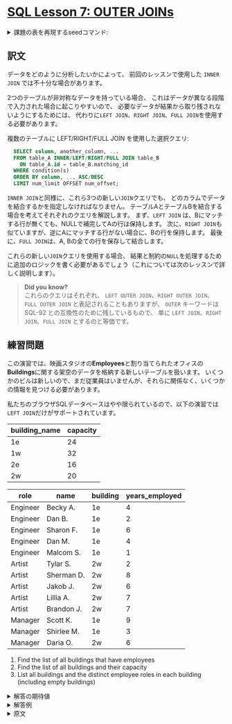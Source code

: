 # [SQL Lesson 7: OUTER JOINs](https://sqlbolt.com/lesson/select_queries_with_outer_joins)

<details>
  <summary>課題の表を再現するseedコマンド:</summary>

  ```SQL
  DROP TABLE IF EXISTS buildings

  CREATE TABLE buildings (
    building_name VARCHAR(10) PRIMARY KEY,
    capacity      INTEGER     NOT NULL
  );

  INSERT INTO buildings (building_name, capacity)
  VALUES
  ('1e', 24),
  ('1w', 32),
  ('2e', 16),
  ('2w', 20);

  DROP TABLE IF EXISTS employees

  CREATE TABLE employees (
    role           VARCHAR(50)  NOT NULL,
    name           VARCHAR(100) NOT NULL,
    building       VARCHAR(10)  NOT NULL,
    years_employed INTEGER      NOT NULL,
    CONSTRAINT fk_building
      FOREIGN KEY (building)
      REFERENCES  buildings(building_name)
  );

  INSERT INTO employees (role, name, building, years_employed)
  VALUES
  ('Engineer', 'Becky A.',   '1e', 4),
  ('Engineer', 'Dan B.',     '1e', 2),
  ('Engineer', 'Sharon F.',  '1e', 6),
  ('Engineer', 'Dan M.',     '1e', 4),
  ('Engineer', 'Malcom S.',  '1e', 1),
  ('Artist',   'Tylar S.',   '2w', 2),
  ('Artist',   'Sherman D.', '2w', 8),
  ('Artist',   'Jakob J.',   '2w', 6),
  ('Artist',   'Lillia A.',  '2w', 7),
  ('Artist',   'Brandon J.', '2w', 7),
  ('Manager',  'Scott K.',   '1e', 9),
  ('Manager',  'Shirlee M.', '1e', 3),
  ('Manager',  'Daria O.',   '2w', 6);
  ```

  または以下を実行:

  ```psql
    \i /home/postgres/dataset/sqlbolt/buildings-employees.sql
  ```
</details>

## 訳文

データをどのように分析したいかによって、
前回のレッスンで使用した `INNER JOIN` では不十分な場合があります。

2つのテーブルが非対称なデータを持っている場合、
これはデータが異なる段階で入力された場合に起こりやすいので、
必要なデータが結果から取り残されないようにするためには、
代わりに`LEFT JOIN`、`RIGHT JOIN`、`FULL JOIN`を使用する必要があります。

複数のテーブルに LEFT/RIGHT/FULL JOIN を使用した選択クエリ:

```SQL
  SELECT column, another_column, ...
  FROM table_A INNER/LEFT/RIGHT/FULL JOIN table_B
    ON table_A.id = table_B.matching_id
  WHERE condition(s)
  ORDER BY column, ... ASC/DESC
  LIMIT num_limit OFFSET num_offset;
```

`INNER JOIN`と同様に、これら3つの新しい`JOIN`クエリでも、
どのカラムでデータを結合するかを指定しなければなりません。
テーブルAとテーブルBを結合する場合を考えてそれぞれのクエリを解説します。
まず、`LEFT JOIN` は、Bにマッチする行が無くても、NULLで補完してAの行は保持します。
次に、`RIGHT JOIN`も似ていますが、逆にAにマッチする行がない場合に、Bの行を保持します。
最後に、`FULL JOIN`は、A, Bの全ての行を保存して結合します。

これらの新しい`JOIN`クエリを使用する場合、
結果と制約の`NULL`を処理するために追加のロジックを書く必要があるでしょう（これについては次のレッスンで詳しく説明します）。

>**Did you know?**  
これらのクエリはそれぞれ、
`LEFT OUTER JOIN`、`RIGHT OUTER JOIN`、`FULL OUTER JOIN`
と表記されることもありますが、
`OUTER` キーワードは SQL-92 との互換性のために残しているもので、
単に `LEFT JOIN`、`RIGHT JOIN`、`FULL JOIN` とするのと等価です。

## 練習問題

この演習では、映画スタジオの**Employees**と割り当てられたオフィスの**Buildings**に関する架空のデータを格納する新しいテーブルを扱います。
いくつかのビルは新しいので、まだ従業員はいませんが、それらに関係なく、いくつかの情報を見つける必要があります。

私たちのブラウザSQLデータベースはやや限られているので、以下の演習では`LEFT JOIN`だけがサポートされています。

| building_name | capacity |
| ------------- | -------- |
| 1e            | 24       |
| 1w            | 32       |
| 2e            | 16       |
| 2w            | 20       |

| role     | name       | building | years_employed |
| -------- | ---------- | -------- | -------------- |
| Engineer | Becky A.   | 1e       | 4              |
| Engineer | Dan B.     | 1e       | 2              |
| Engineer | Sharon F.  | 1e       | 6              |
| Engineer | Dan M.     | 1e       | 4              |
| Engineer | Malcom S.  | 1e       | 1              |
| Artist   | Tylar S.   | 2w       | 2              |
| Artist   | Sherman D. | 2w       | 8              |
| Artist   | Jakob J.   | 2w       | 6              |
| Artist   | Lillia A.  | 2w       | 7              |
| Artist   | Brandon J. | 2w       | 7              |
| Manager  | Scott K.   | 1e       | 9              |
| Manager  | Shirlee M. | 1e       | 3              |
| Manager  | Daria O.   | 2w       | 6              |

1. Find the list of all buildings that have employees
2. Find the list of all buildings and their capacity
3. List all buildings and the distinct employee roles in each building (including empty buildings)

<details>
  <summary>解答の期待値</summary>

  1. 
  2. 
  3. 
  ```psql
  ```
  ```psql
  ```
  ```psql
  ```
</details>

<details>
  <summary>解答例</summary>

  1. 
  2. 
  3. 
  ```psql
  ```
  ```psql
  ```
  ```psql
  ```
</details>

<details>
  <summary>原文</summary>

  Depending on how you want to analyze the data, the `INNER JOIN` we used last lesson might not be sufficient because the resulting table only contains data that belongs in both of the tables.

  If the two tables have asymmetric data, which can easily happen when data is entered in different stages, then we would have to use a `LEFT JOIN`, `RIGHT JOIN` or `FULL JOIN` instead to ensure that the data you need is not left out of the results.

  Select query with LEFT/RIGHT/FULL JOINs on multiple tables

  ```SQL
    SELECT column, another_column, …
    FROM mytable INNER/LEFT/RIGHT/FULL JOIN another_table
      ON mytable.id = another_table.matching_id
    WHERE condition(s)
    ORDER BY column, … ASC/DESC
    LIMIT num_limit OFFSET num_offset;
  ```

  Like the `INNER JOIN` these three new joins have to specify which column to join the data on.  
  When joining table A to table B, a `LEFT JOIN` simply includes rows from A regardless of whether a matching row is found in B. The `RIGHT JOIN` is the same, but reversed, keeping rows in B regardless of whether a match is found in A. Finally, a `FULL JOIN` simply means that rows from both tables are kept, regardless of whether a matching row exists in the other table.

  When using any of these new joins, you will likely have to write additional logic to deal with `NULL`s in the result and constraints (more on this in the next lesson).

  >**Did you know?**  
  You might see queries with these joins written as `LEFT OUTER JOIN`, `RIGHT OUTER JOIN`, or `FULL OUTER JOIN`, but the `OUTER` keyword is really kept for SQL-92 compatibility and these queries are simply equivalent to `LEFT JOIN`, `RIGHT JOIN`, and `FULL JOIN` respectively.

  ## Exercise

  In this exercise, you are going to be working with a new table which stores fictional data about **Employees** in the film studio and their assigned office **Buildings**. Some of the buildings are new, so they don't have any employees in them yet, but we need to find some information about them regardless.

  Since our browser SQL database is somewhat limited, only the `LEFT JOIN` is supported in the exercise below.

  | building_name | capacity |
  | ------------- | -------- |
  | 1e            | 24       |
  | 1w            | 32       |
  | 2e            | 16       |
  | 2w            | 20       |

  | role     | name       | building | years_employed |
  | -------- | ---------- | -------- | -------------- |
  | Engineer | Becky A.   | 1e       | 4              |
  | Engineer | Dan B.     | 1e       | 2              |
  | Engineer | Sharon F.  | 1e       | 6              |
  | Engineer | Dan M.     | 1e       | 4              |
  | Engineer | Malcom S.  | 1e       | 1              |
  | Artist   | Tylar S.   | 2w       | 2              |
  | Artist   | Sherman D. | 2w       | 8              |
  | Artist   | Jakob J.   | 2w       | 6              |
  | Artist   | Lillia A.  | 2w       | 7              |
  | Artist   | Brandon J. | 2w       | 7              |
  | Manager  | Scott K.   | 1e       | 9              |
  | Manager  | Shirlee M. | 1e       | 3              |
  | Manager  | Daria O.   | 2w       | 6              |
</details>
